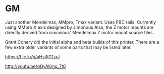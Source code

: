 GM
==
Just another Mendelmax, MMpro, Tmax variant.  Uses PBC rails.  Currently using MMpro X axis designed by simonous
Also, the Z motor mounts are directly derived from simonious' Mendelmax Z motor mount source files.

Grant Conery did the initial alpha and beta builds of this printer.  There are a few extra older variants of some parts that may be listed later.


https://flic.kr/s/aHsjXG1zrJ

http://youtu.be/qGyAKmu_7t0

